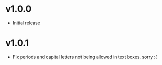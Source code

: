 # v1.0.0

 - Initial release

 # v1.0.1

 - Fix periods and capital letters not being allowed in text boxes. sorry :(